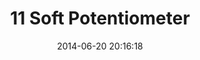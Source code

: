 ---
layout: post
title:  "11 Soft Potentiometer"
date:   2014-06-20 20:16:18
categories: tutorial
hype: 08-soft-pot
codebender: 36531
parts:
    - sku: SEN-08680
      points:	

    - sku: COM-08377
      points: 
    
    - sku: COM-08377
      points: 

    - sku: RED-JUMPER
      points: 

    - sku: BLACK-JUMPER
      points: 


intro: |
  In deze oefening werk je met een potentiometer ofwel potmeter. 
  en potentiometer is een variable weerstand. De buitenste pinnen zijn verbonden met 5 volt, de middelste pin geeft een output tussen 0 and 5, afhankelijk van de positie van de draaiknop bovenop de potentiometer. Een potentiometer is een ideaal voorbeeld van een variabele spanning verdelingscircuit. De spanning is proportioneel verdeeld over de weerstand tussen de middelste pin en de aarde pin. In dit circuit leer je hoe je een potentiometer gebruiken en de waarde weer te geven op het scherm van de display MicroView.


what_you_should_see: |
  
  Gebruik een bot en lang voorwerp (like the one shown below) up and down the soft potentiometer, the MicroView Slider Widget should change it's value accordingly.

  <br><img src="/assets/soft-pot.jpg" style="display: inline-block;"/><br>

  Als het niet werkt loop dan je configuratie na. En check of je het programma hebt geupload. 

  <strong>Waarschuwing:</strong>

  Gebruik NIET je duim of vingers om over de softpot te glijden! Dat veroorzaakt een kortsluiting met mogelijk brandwondjes!

toubleshooting: |
  **Bizarre resultaten**

  Meest waarschijnlijk raak je de potmeter op meer dan 1 plek. Dat is een normale situatie en kan zelfs gebruikt worden voor specifieke toepassingen.  

---